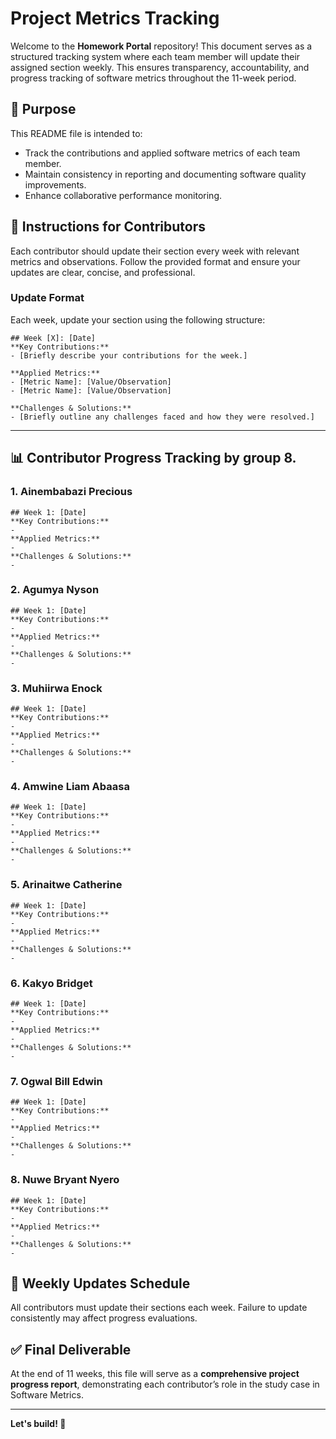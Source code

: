# Project Metrics Tracking

Welcome to the **Homework Portal** repository! This document serves as a structured tracking system where each team member will update their assigned section weekly. This ensures transparency, accountability, and progress tracking of software metrics throughout the 11-week period.

## 📌 Purpose
This README file is intended to:
- Track the contributions and applied software metrics of each team member.
- Maintain consistency in reporting and documenting software quality improvements.
- Enhance collaborative performance monitoring.

## 📝 Instructions for Contributors
Each contributor should update their section every week with relevant metrics and observations. Follow the provided format and ensure your updates are clear, concise, and professional.

### **Update Format**
Each week, update your section using the following structure:
```
## Week [X]: [Date]
**Key Contributions:**
- [Briefly describe your contributions for the week.]

**Applied Metrics:**
- [Metric Name]: [Value/Observation]
- [Metric Name]: [Value/Observation]

**Challenges & Solutions:**
- [Briefly outline any challenges faced and how they were resolved.]
```
---

## 📊 Contributor Progress Tracking by group 8.

### 1. Ainembabazi Precious
```
## Week 1: [Date]
**Key Contributions:**
- 
**Applied Metrics:**
- 
**Challenges & Solutions:**
- 
```

### 2. Agumya Nyson 
```
## Week 1: [Date]
**Key Contributions:**
- 
**Applied Metrics:**
- 
**Challenges & Solutions:**
- 
```

### 3. Muhiirwa Enock 
```
## Week 1: [Date]
**Key Contributions:**
- 
**Applied Metrics:**
- 
**Challenges & Solutions:**
- 
```

### 4. Amwine Liam Abaasa
```
## Week 1: [Date]
**Key Contributions:**
- 
**Applied Metrics:**
- 
**Challenges & Solutions:**
- 
```

### 5. Arinaitwe Catherine
```
## Week 1: [Date]
**Key Contributions:**
- 
**Applied Metrics:**
- 
**Challenges & Solutions:**
- 
```

### 6. Kakyo Bridget
```
## Week 1: [Date]
**Key Contributions:**
- 
**Applied Metrics:**
- 
**Challenges & Solutions:**
- 
```

### 7. Ogwal Bill Edwin
```
## Week 1: [Date]
**Key Contributions:**
- 
**Applied Metrics:**
- 
**Challenges & Solutions:**
- 
```

### 8. Nuwe Bryant Nyero
```
## Week 1: [Date]
**Key Contributions:**
- 
**Applied Metrics:**
- 
**Challenges & Solutions:**
- 
```

## 📅 Weekly Updates Schedule
All contributors must update their sections each week. Failure to update consistently may affect progress evaluations.

## ✅ Final Deliverable
At the end of 11 weeks, this file will serve as a **comprehensive project progress report**, demonstrating each contributor’s role in the study case in Software Metrics.

---

**Let's build! 🚀**
